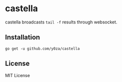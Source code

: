 # castella
castella broadcasts `tail -f` results through websocket.

## Installation
```
go get -u github.com/y0za/castella
```

## License
MIT License
